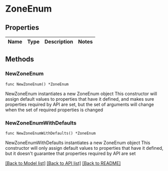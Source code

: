 # ZoneEnum

## Properties

Name | Type | Description | Notes
------------ | ------------- | ------------- | -------------

## Methods

### NewZoneEnum

`func NewZoneEnum() *ZoneEnum`

NewZoneEnum instantiates a new ZoneEnum object
This constructor will assign default values to properties that have it defined,
and makes sure properties required by API are set, but the set of arguments
will change when the set of required properties is changed

### NewZoneEnumWithDefaults

`func NewZoneEnumWithDefaults() *ZoneEnum`

NewZoneEnumWithDefaults instantiates a new ZoneEnum object
This constructor will only assign default values to properties that have it defined,
but it doesn't guarantee that properties required by API are set


[[Back to Model list]](../README.md#documentation-for-models) [[Back to API list]](../README.md#documentation-for-api-endpoints) [[Back to README]](../README.md)


